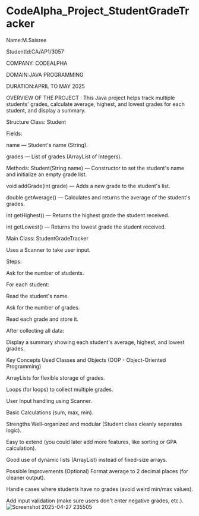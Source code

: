 
# CodeAlpha_Project_StudentGradeTracker

Name:M.Saisree

StudentId:CA/AP1/3057

COMPANY: CODEALPHA

DOMAIN:JAVA PROGRAMMING

DURATION:APRIL TO MAY 2025


OVERVIEW OF THE PROJECT :
This Java project helps track multiple students' grades, calculate average, highest, and lowest grades for each student, and display a summary.

Structure
Class: Student

Fields:

name — Student's name (String).

grades — List of grades (ArrayList of Integers).

Methods:
Student(String name) — Constructor to set the student's name and initialize an empty grade list.

void addGrade(int grade) — Adds a new grade to the student's list.

double getAverage() — Calculates and returns the average of the student's grades.

int getHighest() — Returns the highest grade the student received.

int getLowest() — Returns the lowest grade the student received.

Main Class: StudentGradeTracker

Uses a Scanner to take user input.

Steps:

Ask for the number of students.

For each student:

Read the student's name.

Ask for the number of grades.

Read each grade and store it.

After collecting all data:

Display a summary showing each student's average, highest, and lowest grades.

 Key Concepts Used
Classes and Objects (OOP - Object-Oriented Programming)

ArrayLists for flexible storage of grades.

Loops (for loops) to collect multiple grades.

User Input handling using Scanner.

Basic Calculations (sum, max, min).

 Strengths
Well-organized and modular (Student class cleanly separates logic).

Easy to extend (you could later add more features, like sorting or GPA calculation).

Good use of dynamic lists (ArrayList) instead of fixed-size arrays.

 Possible Improvements (Optional)
Format average to 2 decimal places (for cleaner output).

Handle cases where students have no grades (avoid weird min/max values).

Add input validation (make sure users don't enter negative grades, etc.).
![Screenshot 2025-04-27 235505](https://github.com/user-attachments/assets/a6dae818-8882-429c-9ae2-df6145419d89)



